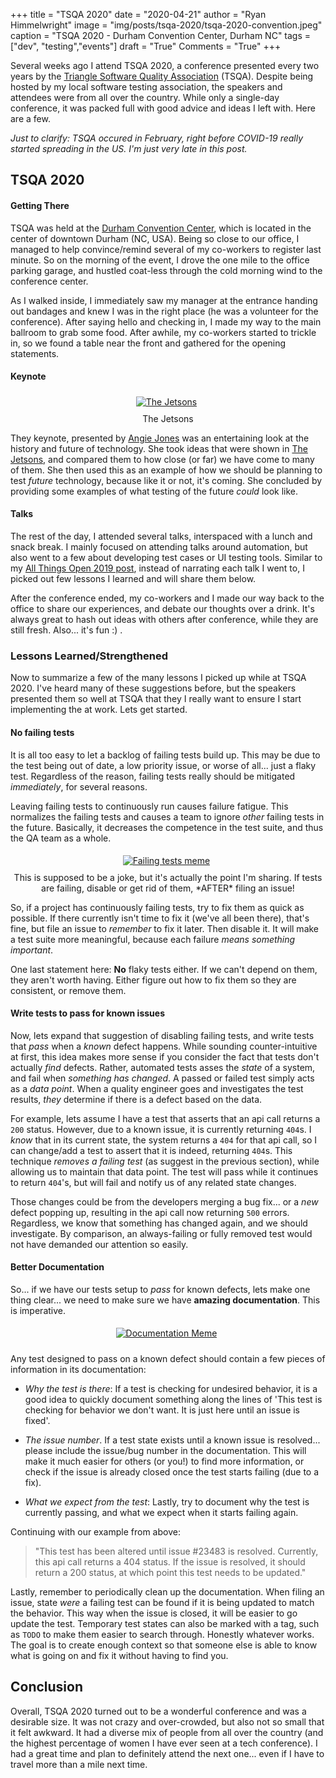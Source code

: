 +++
title  = "TSQA 2020"
date   = "2020-04-21"
author = "Ryan Himmelwright"
image  = "img/posts/tsqa-2020/tsqa-2020-convention.jpeg"
caption = "TSQA 2020 - Durham Convention Center, Durham NC"
tags   = ["dev", "testing","events"]
draft  = "True"
Comments = "True"
+++

Several weeks ago I attend TSQA 2020, a conference presented every two years by
the [Triangle Software Quality Association](https://tsqa.org) (TSQA). Despite
being hosted by my local software testing association, the speakers and
attendees were from all over the country. While only a single-day conference,
it was packed full with good advice and ideas I left with. Here are a few.

<!--more-->

*Just to clarify: TSQA occured in February, right before COVID-19 really started spreading
in the US. I'm just very late in this post.*

## TSQA 2020

#### Getting There

TSQA was held at the [Durham Convention
Center](https://www.durhamconventioncenter.com), which is located in the center
of downtown Durham (NC, USA). Being so close to our office, I managed to help
convince/remind several of my co-workers to register last minute. So on the
morning of the event, I drove the one mile to the office parking garage, and
hustled coat-less through the cold morning wind to the conference center.

As I walked inside, I immediately saw my manager at the entrance handing out
bandages and knew I was in the right place (he was a volunteer for the
conference).  After saying hello and checking in, I made my way to the main
ballroom to grab some food. After awhile, my co-workers started to trickle in,
so we found a table near the front and gathered for the opening statements.

#### Keynote

<center>
<a href="/img/posts/tsqa-2020/the_jetsons.jpg">
<img alt="The Jetsons" src="/img/posts/tsqa-2020/the_jetsons.jpg" style="max-width: 100%; padding: 5px 15px 10px 10px"/></a>
<div class="caption">The Jetsons</div>
</center>

They keynote, presented by [Angie Jones](http://angiejones.tech) was an
entertaining look at the history and future of technology. She took ideas that
were shown in [The Jetsons](https://en.wikipedia.org/wiki/The_Jetsons), and
compared them to how close (or far) we have come to many of them. She then used
this as an example of how we should be planning to test *future* technology,
because like it or not, it's coming. She concluded by providing some examples
of what testing of the future *could* look like.

#### Talks

The rest of the day, I attended several talks, interspaced with a lunch and
snack break. I mainly focused on attending talks around automation, but also
went to a few about developing test cases or UI testing tools. Similar to my
[All Things Open 2019 post](/post/ato2019/), instead of narrating each talk I
went to, I picked out few lessons I learned and will share them below.

After the conference ended, my co-workers and I made our way back to the office
to share our experiences, and debate our thoughts over a drink.
It's always great to hash out ideas with others after conference,
while they are still fresh. Also... it's fun :) .


### Lessons Learned/Strengthened

Now to summarize a few of the many lessons I picked up while at TSQA 2020. I've
heard many of these suggestions before, but the speakers presented them so well
at TSQA that they I really want to ensure I start implementing the at work.
Lets get started.

#### No failing tests

It is all too easy to let a backlog of failing tests build up. This may be
due to the test being out of date, a low priority issue, or worse of
all... just a flaky test. Regardless of the reason, failing tests really should
be mitigated *immediately*, for several reasons.

Leaving failing tests to continuously run causes failure fatigue. This
normalizes the failing tests and causes a team to ignore *other* failing tests in
the future. Basically, it decreases the competence in the test suite, and thus
the QA team as a whole.

<center>
<a href="/img/posts/tsqa-2020/disable-tests-meme.jpg">
<img alt="Failing tests meme" src="/img/posts/tsqa-2020/disable-tests-meme.jpg" style="max-width: 100%; padding: 5px 15px 10px 10px"/></a>
<div class="caption">This is supposed to be a joke, but it's actually
the point I'm sharing. If tests are failing, disable or get rid of them, *AFTER* filing an
issue! </div>
</center>

So, if a project has continuously failing tests, try to fix them as quick
as possible. If there currently isn't time to fix it (we've all been there),
that's fine, but file an issue to *remember* to fix it later. Then disable it.
It will make a test suite more meaningful, because each failure
*means something important*.

One last statement here: **No** flaky tests either. If we can't depend on them,
they aren't worth having.  Either figure out how to fix them so they are
consistent, or remove them.

#### Write tests to pass for known issues

Now, lets expand that suggestion of disabling failing tests, and write tests
that *pass* when a *known* defect happens. While sounding counter-intuitive at
first, this idea makes more sense if you consider the fact that tests don't
actually *find* defects. Rather, automated tests asses the *state* of a system,
and fail when *something has changed*. A passed or failed test simply acts as a
*data point*. When a quality engineer goes and investigates the test results,
*they* determine if there is a defect based on the data.

For example, lets assume I have a test that asserts that an api call returns a
`200` status. However, due to a known issue, it is currently returning `404`s.
I *know* that in its current state, the system returns a `404` for that api
call, so I can change/add a test to assert that it is indeed, returning `404`s.
This technique *removes a failing test* (as suggest in the previous section),
while allowing us to maintain that data point. The test will pass while it
continues to return `404`'s, but will fail and notify us of any related state
changes.

Those changes could be from the developers merging a bug fix... or a
*new* defect popping up, resulting in the api call now returning `500` errors.
Regardless, we know that something has changed again, and we should investigate. By
comparison, an always-failing or fully removed test would not have demanded our
attention so easily.



#### Better Documentation

So... if we have our tests setup to *pass* for known defects, lets make one
thing clear... we need to make sure we have **amazing documentation**. This is
imperative.

<center>
<a href="/img/posts/tsqa-2020/documentation-meme.png">
<img alt="Documentation Meme" src="/img/posts/tsqa-2020/documentation-meme.png" style="max-width: 100%; padding: 5px 15px 10px 10px"/></a>
</center>

Any test designed to pass on a known defect should contain a few pieces of
information in its documentation:

- *Why the test is there*: If a test is checking for undesired
    behavior, it is a good idea to quickly document something along the lines
    of 'This test is checking for behavior we don't want. It is just here
    until an issue is fixed'.

- *The issue number*. If a test state exists until a known issue is resolved...
    please include the issue/bug number in the documentation. This will make it
    much easier for others (or you!) to find more information, or check if the
    issue is already closed once the test starts failing (due to a fix).

- *What we expect from the test*: Lastly, try to document why the test is
    currently passing, and what we expect when it starts failing again.

Continuing with our example from above:

>"This test has been altered until issue #23483 is resolved. Currently, this api
>call returns a 404 status. If the issue is resolved, it should return a 200
>status, at which point this test needs to be updated."

Lastly, remember to periodically clean up the documentation.  When filing an
issue, state *were* a failing test can be found if it is being updated to match
the behavior. This way when the issue is closed, it will be easier to go update
the test. Temporary test states can also be marked with a tag, such as `TODO`
to make them easier to search through.  Honestly whatever works. The goal is to
create enough context so that someone else is able to know what is going on and
fix it without having to find you.


## Conclusion

Overall, TSQA 2020 turned out to be a wonderful conference and was a desirable
size. It was not crazy and over-crowded, but also not so small that it felt
awkward.  It had a diverse mix of people from all over the country (and the
highest percentage of women I have ever seen at a tech conference). I had a
great time and plan to definitely attend the next one...  even if I have to
travel more than a mile next time.
